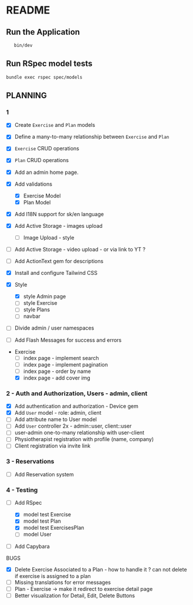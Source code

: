 # README

## Run the Application

```bash
   bin/dev
```

## Run RSpec model tests

```bash
bundle exec rspec spec/models
```

## PLANNING

### 1
- [x] Create `Exercise` and `Plan` models
- [x] Define a many-to-many relationship between `Exercise` and `Plan`
- [x] `Exercise` CRUD operations
- [x] `Plan` CRUD operations
- [x] Add an admin home page.

- [x] Add validations
  - [x] Exercise Model
  - [x] Plan Model

- [x] Add I18N support for sk/en language
- [x] Add Active Storage - images upload
  - [ ] Image Upload - style
- [ ] Add Active Storage - video upload - or via link to YT ?
- [ ] Add ActionText gem for descriptions

- [x] Install and configure Tailwind CSS
- [x] Style
  - [x] style Admin page
  - [ ] style Exercise
  - [ ] style Plans
  - [ ] navbar

- [ ] Divide admin / user namespaces
- [ ] Add Flash Messages for success and errors

- Exercise
  - [ ] index page - implement search
  - [ ] index page - implement pagination
  - [ ] index page - order by name
  - [x] index page - add cover img

### 2 - Auth and Authorization, Users - admin, client
- [x] Add authentication and authorization - Device gem
- [x] Add `User` model - role: admin, client
- [ ] Add attribute name to User model
- [ ] Add `User` controller 2x - admin::user, client::user
- [ ] user-admin one-to-many relationship with user-client
- [ ] Physiotherapist registration with profile (name, company)
- [ ] Client registration via invite link

### 3 - Reservations
- [ ] Add Reservation system

### 4 - Testing
- [ ] Add RSpec
  - [x] model test Exercise
  - [x] model test Plan
  - [x] model test ExercisesPlan
  - [ ] model User
- [ ] Add Capybara


BUGS
- [x] Delete Exercise Associated to a Plan - how to handle it ? can not delete if exercise is assigned to a plan
- [ ] Missing translations for error messages
- [ ] Plan - Exercise -> make it redirect to exercise detail page
- [ ] Better visualization for Detail, Edit, Delete Buttons
